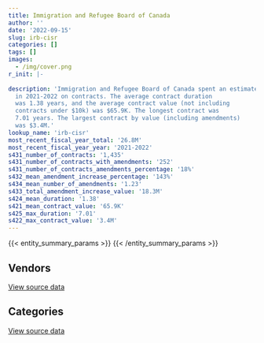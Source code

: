 ```yaml
---
title: Immigration and Refugee Board of Canada
author: ''
date: '2022-09-15'
slug: irb-cisr
categories: []
tags: []
images:
  - /img/cover.png
r_init: |-
  
description: 'Immigration and Refugee Board of Canada spent an estimated $26.8M
  in 2021-2022 on contracts. The average contract duration
  was 1.38 years, and the average contract value (not including
  contracts under $10k) was $65.9K. The longest contract was
  7.01 years. The largest contract by value (including amendments)
  was $3.4M.'
lookup_name: 'irb-cisr'
most_recent_fiscal_year_total: '26.8M'
most_recent_fiscal_year_year: '2021-2022'
s431_number_of_contracts: '1,435'
s431_number_of_contracts_with_amendments: '252'
s431_number_of_contracts_amendments_percentage: '18%'
s432_mean_amendment_increase_percentage: '143%'
s434_mean_number_of_amendments: '1.23'
s433_total_amendment_increase_value: '18.3M'
s424_mean_duration: '1.38'
s421_mean_contract_value: '65.9K'
s425_max_duration: '7.01'
s422_max_contract_value: '3.4M'
---
```


<script src="/rmarkdown-libs/htmlwidgets/htmlwidgets.js"></script>
<link href="/rmarkdown-libs/datatables-css/datatables-crosstalk.css" rel="stylesheet" />
<script src="/rmarkdown-libs/datatables-binding/datatables.js"></script>
<script src="/rmarkdown-libs/jquery/jquery-3.6.0.min.js"></script>
<link href="/rmarkdown-libs/dt-core-bootstrap/css/dataTables.bootstrap.min.css" rel="stylesheet" />
<link href="/rmarkdown-libs/dt-core-bootstrap/css/dataTables.bootstrap.extra.css" rel="stylesheet" />
<script src="/rmarkdown-libs/dt-core-bootstrap/js/jquery.dataTables.min.js"></script>
<script src="/rmarkdown-libs/dt-core-bootstrap/js/dataTables.bootstrap.min.js"></script>
<link href="/rmarkdown-libs/crosstalk/css/crosstalk.min.css" rel="stylesheet" />
<script src="/rmarkdown-libs/crosstalk/js/crosstalk.min.js"></script>
<script src="/rmarkdown-libs/htmlwidgets/htmlwidgets.js"></script>
<link href="/rmarkdown-libs/datatables-css/datatables-crosstalk.css" rel="stylesheet" />
<script src="/rmarkdown-libs/datatables-binding/datatables.js"></script>
<script src="/rmarkdown-libs/jquery/jquery-3.6.0.min.js"></script>
<link href="/rmarkdown-libs/dt-core-bootstrap/css/dataTables.bootstrap.min.css" rel="stylesheet" />
<link href="/rmarkdown-libs/dt-core-bootstrap/css/dataTables.bootstrap.extra.css" rel="stylesheet" />
<script src="/rmarkdown-libs/dt-core-bootstrap/js/jquery.dataTables.min.js"></script>
<script src="/rmarkdown-libs/dt-core-bootstrap/js/dataTables.bootstrap.min.js"></script>
<link href="/rmarkdown-libs/crosstalk/css/crosstalk.min.css" rel="stylesheet" />
<script src="/rmarkdown-libs/crosstalk/js/crosstalk.min.js"></script>

{{< entity_summary_params >}}
{{< /entity_summary_params >}}

## Vendors

<div id="htmlwidget-1" style="width:100%;height:auto;" class="datatables html-widget"></div>
<script type="application/json" data-for="htmlwidget-1">{"x":{"style":"bootstrap","filter":"none","vertical":false,"data":[["<a href=\"/vendors/2keys/\">2Keys<\/a>","<a href=\"/vendors/4_office_automation/\">4 Office Automation<\/a>","<a href=\"/vendors/accenture/\">Accenture<\/a>","<a href=\"/vendors/adga_group/\">ADGA Group<\/a>","<a href=\"/vendors/advanced_business_interiors/\">Advanced Business Interiors<\/a>","<a href=\"/vendors/advanced_chippewa_technologies/\">Advanced Chippewa Technologies<\/a>","<a href=\"/vendors/altis_human_resources/\">Altis Human Resources<\/a>","<a href=\"/vendors/applied_electonics/\">Applied Electonics<\/a>","<a href=\"/vendors/bmc_software/\">Bmc Software<\/a>","<a href=\"/vendors/bmc_software_canada/\">BMC Software Canada<\/a>","<a href=\"/vendors/canadian_corps_of_commissionaires/\">Canadian Corps of Commissionaires<\/a>","<a href=\"/vendors/canon/\">Canon<\/a>","<a href=\"/vendors/cbci_telecom/\">CBCI Telecom<\/a>","<a href=\"/vendors/cdw_canada/\">CDW Canada<\/a>","<a href=\"/vendors/cistel_technology/\">Cistel Technology<\/a>","<a href=\"/vendors/closereach/\">CloseReach<\/a>","<a href=\"/vendors/conoscenti_technologies/\">Conoscenti Technologies<\/a>","<a href=\"/vendors/contract_community/\">Contract Community<\/a>","<a href=\"/vendors/convergint_technologies/\">Convergint Technologies<\/a>","<a href=\"/vendors/coradix_technology_consulting/\">Coradix Technology Consulting<\/a>","<a href=\"/vendors/csdc_systems/\">CSDC Systems<\/a>","<a href=\"/vendors/d_doyle_installations/\">D Doyle Installations<\/a>","<a href=\"/vendors/decisive_group/\">Decisive Group<\/a>","<a href=\"/vendors/deloitte/\">Deloitte<\/a>","<a href=\"/vendors/dynabook_canada/\">Dynabook Canada<\/a>","<a href=\"/vendors/ecole_de_langues_la_cite/\">Ecole De Langues La Cite<\/a>","<a href=\"/vendors/evaluation_personnel_selection/\">Evaluation Personnel Selection<\/a>","<a href=\"/vendors/excel_human_resources/\">Excel Human Resources<\/a>","<a href=\"/vendors/factiva/\">Factiva<\/a>","<a href=\"/vendors/gartner/\">Gartner<\/a>","<a href=\"/vendors/genesis_integration/\">Genesis Integration<\/a>","<a href=\"/vendors/global_upholstery/\">Global Upholstery<\/a>","<a href=\"/vendors/grand_toy/\">Grand Toy<\/a>","<a href=\"/vendors/graybridge_international_consulting/\">Graybridge International Consulting<\/a>","<a href=\"/vendors/hypertec/\">Hypertec<\/a>","<a href=\"/vendors/ibiska_telecom/\">Ibiska Telecom<\/a>","<a href=\"/vendors/ifathom/\">iFathom<\/a>","<a href=\"/vendors/info_tech_research_group/\">Info Tech Research Group<\/a>","<a href=\"/vendors/integra_networks/\">Integra Networks<\/a>","<a href=\"/vendors/interactive_audio_visual/\">Interactive Audio Visual<\/a>","<a href=\"/vendors/international_reporting/\">International Reporting<\/a>","<a href=\"/vendors/iron_mountain/\">Iron Mountain<\/a>","<a href=\"/vendors/konica_minolta_business_solutions/\">Konica Minolta Business Solutions<\/a>","<a href=\"/vendors/lannick_contract_solutions/\">Lannick Contract Solutions<\/a>","<a href=\"/vendors/lexisnexis_canada/\">LexisNexis Canada<\/a>","<a href=\"/vendors/linovati/\">Linovati<\/a>","<a href=\"/vendors/lumina_it/\">Lumina IT<\/a>","<a href=\"/vendors/makwa_resourcing/\">Makwa Resourcing<\/a>","<a href=\"/vendors/maplesoft_consulting/\">Maplesoft Consulting<\/a>","<a href=\"/vendors/maxsys_staffing_and_consulting/\">Maxsys Staffing and Consulting<\/a>","<a href=\"/vendors/mdos_consulting/\">MDOS Consulting<\/a>","<a href=\"/vendors/microsoft_canada/\">Microsoft Canada<\/a>","<a href=\"/vendors/morneau_shepell/\">Morneau Shepell<\/a>","<a href=\"/vendors/newfound_recruiting/\">Newfound Recruiting<\/a>","<a href=\"/vendors/nisha_techonologies/\">Nisha Techonologies<\/a>","<a href=\"/vendors/nitam_solutions/\">Nitam Solutions<\/a>","<a href=\"/vendors/northern_micro/\">Northern Micro<\/a>","<a href=\"/vendors/nua_office/\">NUA Office<\/a>","<a href=\"/vendors/nuix_north_america/\">Nuix North America<\/a>","<a href=\"/vendors/orangutech/\">Orangutech<\/a>","<a href=\"/vendors/paladin_group/\">Paladin Group<\/a>","<a href=\"/vendors/panasonic/\">Panasonic<\/a>","<a href=\"/vendors/pitney_bowes/\">Pitney Bowes<\/a>","<a href=\"/vendors/pra/\">PRA<\/a>","<a href=\"/vendors/pricewaterhouse_coopers/\">Pricewaterhouse Coopers<\/a>","<a href=\"/vendors/printers_plus/\">Printers Plus<\/a>","<a href=\"/vendors/prosci_canada/\">Prosci Canada<\/a>","<a href=\"/vendors/purespirit_solutions/\">PureSpirIT Solutions<\/a>","<a href=\"/vendors/qmr/\">QMR<\/a>","<a href=\"/vendors/quintet_consulting/\">Quintet Consulting<\/a>","<a href=\"/vendors/ricoh/\">Ricoh<\/a>","<a href=\"/vendors/sdl_international_canada/\">SDL International Canada<\/a>","<a href=\"/vendors/shi_canada/\">SHI Canada<\/a>","<a href=\"/vendors/si_systems/\">SI Systems<\/a>","<a href=\"/vendors/sierra_systems_group/\">Sierra Systems Group<\/a>","<a href=\"/vendors/softchoice/\">Softchoice<\/a>","<a href=\"/vendors/stoneworks_technologies/\">Stoneworks Technologies<\/a>","<a href=\"/vendors/systemscope/\">Systemscope<\/a>","<a href=\"/vendors/tag_hr/\">Tag HR<\/a>","<a href=\"/vendors/tecsis/\">Tecsis<\/a>","<a href=\"/vendors/teknion/\">Teknion<\/a>","<a href=\"/vendors/teksystems_canada/\">TEKsystems Canada<\/a>","<a href=\"/vendors/tenaquip/\">Tenaquip<\/a>","<a href=\"/vendors/the_aim_group/\">The AIM Group<\/a>","<a href=\"/vendors/the_ktl_group/\">The KTL Group<\/a>","<a href=\"/vendors/the_right_door_consulting/\">The Right Door Consulting<\/a>","<a href=\"/vendors/turtle_island_staffing/\">Turtle Island Staffing<\/a>","<a href=\"/vendors/veritaaq_technology_house/\">Veritaaq Technology House<\/a>","<a href=\"/vendors/wesco_distribution_canada/\">WESCO Distribution Canada<\/a>","<a href=\"/vendors/wills_transfer/\">Wills Transfer<\/a>","<a href=\"/vendors/xerox/\">Xerox<\/a>","<a href=\"/vendors/zernam_enterprise/\">Zernam Enterprise<\/a>"],[null,8845.38,null,null,null,null,null,null,null,null,null,null,null,null,14767.19,null,166405.57,null,null,null,null,null,null,null,null,null,null,null,null,null,null,null,null,null,null,null,170927.46,null,null,null,null,null,null,null,null,null,null,null,281548.95,null,null,null,null,84677.63,null,null,null,null,null,190010.01,null,null,null,null,null,null,null,null,null,null,39356.33,null,null,77543.44,null,null,null,null,null,null,null,324445.73,null,null,null,null,null,413606.86,null,null,48037.5,67923.39],[102434.5,29780.01,null,null,141318.13,18974.88,null,null,436.97,null,1609866.31,40778.23,null,600214.94,88603.13,null,166861.48,null,null,103818.75,17498.51,81454.67,219948.23,24860,null,32000,101119.39,198790.96,32015.16,5704.31,null,290622.8,12705.64,null,134511.7,null,284823.57,34352,null,11492.1,477986.68,244891.03,null,null,null,16187.25,44896.62,null,522355.52,null,null,277569.74,null,227882.45,1758717.97,406493.77,null,82648.88,82,432024.74,20824.83,null,6373.83,17771.97,49963.01,5636.34,123904.5,null,89324.68,4755.2,50148.85,null,14140.49,310107.51,null,23430.24,68222.51,225786.68,null,null,423644.41,527520.21,null,101700,105655,null,12645.58,473145.04,null,null,81388.59,182793.83],[null,31817.1,null,28708.72,null,164767.43,60201.5,284727.88,24251.7,199.08,2024889.31,91766.72,181452.56,553451.06,141238.52,288426.44,284155.26,null,25708.64,null,23225.3,null,null,419470.72,null,25290,12753.95,57705.4,35216.68,142838.21,63350.18,null,12690.76,14988.75,416645.12,null,321925.99,10823.23,337011.37,null,1072395.02,265806.67,9677.05,null,14472,null,40473.3,102293.25,647974.7,null,102830,276811.35,430.52,238360.98,null,24916.5,438948.93,null,14964.48,802689.47,null,74578.31,6663.68,36648.42,null,28367.03,null,299278.75,138198.72,34032.29,203413.01,19017.9,20151.35,216432.43,251549.96,12292.95,null,97093.07,66429.04,86614.5,32902.43,526078.9,21326.44,null,38420,39548.59,null,98310,11954.74,296817.68,149870.82,182294.4],[null,26530.87,29425.2,71283.57,null,13897.3,159125.55,null,null,36332.37,2086786.75,94441.77,null,54144.88,790773.69,1784333.05,106081.67,38985,56911.5,null,23225.3,null,null,1222519.98,1807638.4,193690.65,128185.88,988496.52,51859.41,240158.62,null,42447.9,null,null,null,93648.75,181890.74,37551.91,null,null,186546.22,495303.4,72135.54,39999.83,18630,null,null,null,29212.79,170051.39,null,276811.35,17459.88,253844.17,null,null,160180.99,null,null,800002.82,null,null,18817.76,12249.61,42868.7,11241.88,null,null,354432.35,17062.76,109410.45,19493.35,6935.8,297425.4,26340.49,11282.12,null,null,272002.59,null,55696.34,401750.37,null,95044.3,null,null,null,null,null,101308.73,230613.81,182294.4]],"container":"<table class=\"table table-striped table-hover row-border order-column display\">\n  <thead>\n    <tr>\n      <th>Vendor<\/th>\n      <th>2018-2019<\/th>\n      <th>2019-2020<\/th>\n      <th>2020-2021<\/th>\n      <th>2021-2022<\/th>\n    <\/tr>\n  <\/thead>\n<\/table>","options":{"order":[[4,"desc"]],"pageLength":10,"autoWidth":true,"columnDefs":[{"targets":1,"render":"function(data, type, row, meta) {\n    return type !== 'display' ? data : DTWidget.formatCurrency(data, \"$\", 2, 3, \",\", \".\", true, null);\n  }"},{"targets":2,"render":"function(data, type, row, meta) {\n    return type !== 'display' ? data : DTWidget.formatCurrency(data, \"$\", 2, 3, \",\", \".\", true, null);\n  }"},{"targets":3,"render":"function(data, type, row, meta) {\n    return type !== 'display' ? data : DTWidget.formatCurrency(data, \"$\", 2, 3, \",\", \".\", true, null);\n  }"},{"targets":4,"render":"function(data, type, row, meta) {\n    return type !== 'display' ? data : DTWidget.formatCurrency(data, \"$\", 2, 3, \",\", \".\", true, null);\n  }"},{"width":"16%","targets":[1,2,3,4]},{"className":"dt-right","targets":[1,2,3,4]}],"orderClasses":false}},"evals":["options.columnDefs.0.render","options.columnDefs.1.render","options.columnDefs.2.render","options.columnDefs.3.render"],"jsHooks":[]}</script>
<p class="text-right">
<a href="https://github.com/GoC-Spending/contracts-data/tree/main/data/out/departments/irb-cisr/summary_by_fiscal_year_by_vendor.csv" class="source-data-link btn btn-link">View source data</a>
</p>

## Categories

<div id="htmlwidget-2" style="width:100%;height:auto;" class="datatables html-widget"></div>
<script type="application/json" data-for="htmlwidget-2">{"x":{"style":"bootstrap","filter":"none","vertical":false,"data":[["<a href=\"/categories/facilities_and_construction/\">Facilities and construction<\/a>","<a href=\"/categories/office_management/\">Office management<\/a>","<a href=\"/categories/professional_services/\">Professional services<\/a>","<a href=\"/categories/information_technology/\">Information technology<\/a>","<a href=\"/categories/industrial_products_and_services/\">Industrial products and services<\/a>","<a href=\"/categories/security_and_protection/\">Security and protection<\/a>","<a href=\"/categories/human_capital/\">Human capital<\/a>"],[158970.21,96239.21,659702.91,1970360,null,null,null],[487807.13,2789563.8,5782370.87,8154770.79,117938.57,1995648.5,293823.41],[849568.66,1044199.37,9447297.88,8877980.23,218640.7,2559345.21,363407.95],[443163.19,879366.96,12178611.96,9898101.21,50937.82,2645462.85,658297.19]],"container":"<table class=\"table table-striped table-hover row-border order-column display\">\n  <thead>\n    <tr>\n      <th>Category<\/th>\n      <th>2018-2019<\/th>\n      <th>2019-2020<\/th>\n      <th>2020-2021<\/th>\n      <th>2021-2022<\/th>\n    <\/tr>\n  <\/thead>\n<\/table>","options":{"order":[[4,"desc"]],"dom":"t","pageLength":30,"autoWidth":true,"columnDefs":[{"targets":1,"render":"function(data, type, row, meta) {\n    return type !== 'display' ? data : DTWidget.formatCurrency(data, \"$\", 2, 3, \",\", \".\", true, null);\n  }"},{"targets":2,"render":"function(data, type, row, meta) {\n    return type !== 'display' ? data : DTWidget.formatCurrency(data, \"$\", 2, 3, \",\", \".\", true, null);\n  }"},{"targets":3,"render":"function(data, type, row, meta) {\n    return type !== 'display' ? data : DTWidget.formatCurrency(data, \"$\", 2, 3, \",\", \".\", true, null);\n  }"},{"targets":4,"render":"function(data, type, row, meta) {\n    return type !== 'display' ? data : DTWidget.formatCurrency(data, \"$\", 2, 3, \",\", \".\", true, null);\n  }"},{"width":"16%","targets":[1,2,3,4]},{"className":"dt-right","targets":[1,2,3,4]}],"orderClasses":false,"lengthMenu":[10,25,30,50,100]}},"evals":["options.columnDefs.0.render","options.columnDefs.1.render","options.columnDefs.2.render","options.columnDefs.3.render"],"jsHooks":[]}</script>
<p class="text-right">
<a href="https://github.com/GoC-Spending/contracts-data/tree/main/data/out/departments/irb-cisr/summary_by_fiscal_year_by_category.csv" class="source-data-link btn btn-link">View source data</a>
</p>
